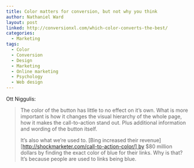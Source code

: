 ```yaml
---
title: Color matters for conversion, but not why you think
author: Nathaniel Ward
layout: post
linked: http://conversionxl.com/which-color-converts-the-best/
categories:
  - Marketing
tags:
  - Color
  - Conversion
  - Design
  - Marketing
  - Online marketing
  - Psychology
  - Web design
---
```

Ott Niggulis:

> The color of the button has little to no effect on it’s own. What is more important is how it changes the visual hierarchy of the whole page, how it makes the call-to-action stand out. Plus additional information and wording of the button itself.
> 
> It’s also what we’re used to. [Bing increased their revenue][http://shockmarketer.com/call-to-action-color/] by $80 million dollars by finding the exact color of blue for their links. Why is that? It’s because people are used to links being blue.